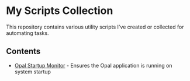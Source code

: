 # My Scripts Collection

This repository contains various utility scripts I've created or collected for automating tasks.

## Contents

- [Opal Startup Monitor](./opal_startup_monitor/README.md) - Ensures the Opal application is running on system startup
